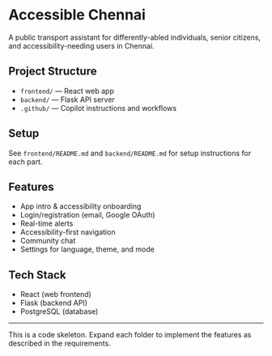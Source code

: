# Accessible Chennai

A public transport assistant for differently-abled individuals, senior citizens, and accessibility-needing users in Chennai.

## Project Structure
- `frontend/` — React web app
- `backend/` — Flask API server
- `.github/` — Copilot instructions and workflows

## Setup
See `frontend/README.md` and `backend/README.md` for setup instructions for each part.

## Features
- App intro & accessibility onboarding
- Login/registration (email, Google OAuth)
- Real-time alerts
- Accessibility-first navigation
- Community chat
- Settings for language, theme, and mode

## Tech Stack
- React (web frontend)
- Flask (backend API)
- PostgreSQL (database)

---

This is a code skeleton. Expand each folder to implement the features as described in the requirements.
